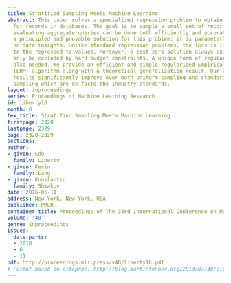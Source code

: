 ```yaml
---
title: Stratified Sampling Meets Machine Learning
abstract: This paper solves a specialized regression problem to obtain sampling probabilities
  for records in databases. The goal is to sample a small set of records over which
  evaluating aggregate queries can be done both efficiently and accurately. We provide
  a principled and provable solution for this problem; it is parameterless and requires
  no data insights. Unlike standard regression problems, the loss is inversely proportional
  to the regressed-to values. Moreover, a cost zero solution always exists and can
  only be excluded by hard budget constraints. A unique form of regularization is
  also needed. We provide an efficient and simple regularized Empirical Risk Minimization
  (ERM) algorithm along with a theoretical generalization result. Our extensive experimental
  results significantly improve over both uniform sampling and standard stratified
  sampling which are de-facto the industry standards.
layout: inproceedings
series: Proceedings of Machine Learning Research
id: liberty16
month: 0
tex_title: Stratified Sampling Meets Machine Learning
firstpage: 2320
lastpage: 2329
page: 2320-2329
sections: 
author:
- given: Edo
  family: Liberty
- given: Kevin
  family: Lang
- given: Konstantin
  family: Shmakov
date: 2016-06-11
address: New York, New York, USA
publisher: PMLR
container-title: Proceedings of The 33rd International Conference on Machine Learning
volume: '48'
genre: inproceedings
issued:
  date-parts:
  - 2016
  - 6
  - 11
pdf: http://proceedings.mlr.press/v48/liberty16.pdf
# Format based on citeproc: http://blog.martinfenner.org/2013/07/30/citeproc-yaml-for-bibliographies/
---
```

